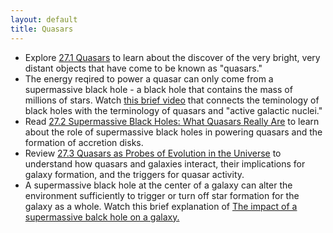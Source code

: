 ```yaml
---
layout: default
title: Quasars
---
```


- Explore [27.1 Quasars](https://openstax.org/books/astronomy-2e/pages/27-1-quasars) to learn about the discover of the very bright, very distant objects that have come to be known as "quasars."
- The energy reqired to power a quasar can only come from a supermassive black hole - a black hole that contains the mass of millions of stars. Watch [this brief video](https://youtu.be/gFjUpGAW-7w?si=7xHPkd3ml965MU1n) that connects the teminology of black holes with the terminology of quasars and "active galactic nuclei." 
- Read [27.2 Supermassive Black Holes: What Quasars Really Are](https://openstax.org/books/astronomy-2e/pages/27-2-supermassive-black-holes-what-quasars-really-are) to learn about the role of supermassive black holes in powering quasars and the formation of accretion disks.
- Review [27.3 Quasars as Probes of Evolution in the Universe](https://openstax.org/books/astronomy-2e/pages/27-3-quasars-as-probes-of-evolution-in-the-universe) to understand how quasars and galaxies interact, their implications for galaxy formation, and the triggers for quasar activity.
- A supermassive black hole at the center of a galaxy can alter the environment sufficiently to trigger or turn off star formation for the galaxy as a whole. Watch this brief explanation of [The impact of a supermassive balck hole on a galaxy.](https://youtu.be/PfYkc-JAWGI?si=G5BPolaD6X1KOCzb)
